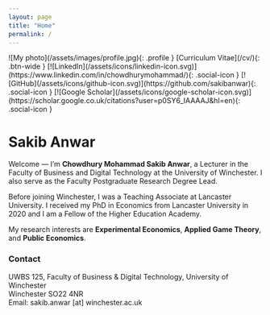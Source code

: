 ```yaml
---
layout: page
title: "Home"
permalink: /
---
```


<div class="home-left" markdown="1">
![My photo](/assets/images/profile.jpg){: .profile }
[Curriculum Vitae](/cv/){: .btn-wide }
[![LinkedIn](/assets/icons/linkedin-icon.svg)](https://www.linkedin.com/in/chowdhurymohammad/){: .social-icon }
[![GitHub](/assets/icons/github-icon.svg)](https://github.com/sakibanwar){: .social-icon }
[![Google Scholar](/assets/icons/google-scholar-icon.svg)](https://scholar.google.co.uk/citations?user=p0SY6_IAAAAJ&hl=en){: .social-icon }
</div>

# Sakib Anwar

Welcome — I’m **Chowdhury Mohammad Sakib Anwar**, a Lecturer in the Faculty of
Business and Digital Technology at the University of Winchester. I also serve as
the Faculty Postgraduate Research Degree Lead.

Before joining Winchester, I was a Teaching Associate at Lancaster University. I
received my PhD in Economics from Lancaster University in 2020 and I am a Fellow
of the Higher Education Academy.

My research interests are **Experimental Economics**, **Applied Game Theory**, and
**Public Economics**.

### Contact

UWBS 125, Faculty of Business & Digital Technology, University of Winchester  
Winchester SO22 4NR  
Email: sakib.anwar [at] winchester.ac.uk
